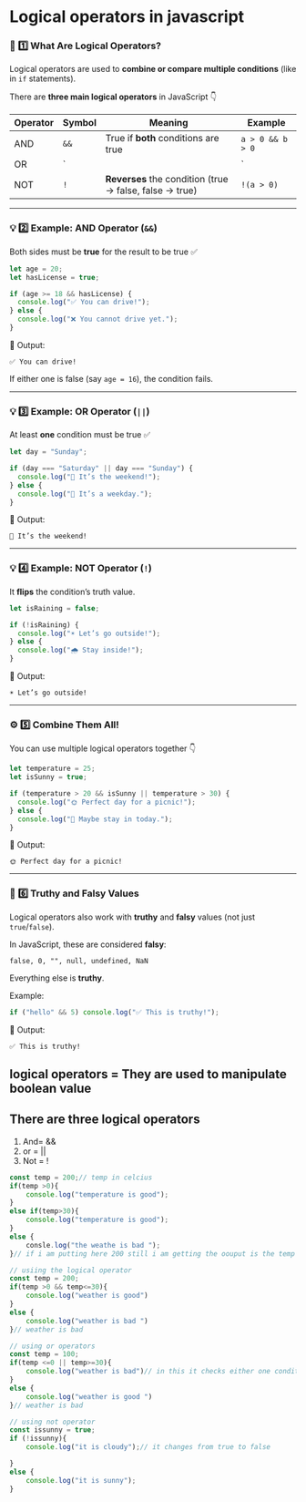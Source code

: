 # Logical operators in javascript

### 🧠 **1️⃣ What Are Logical Operators?**

Logical operators are used to **combine or compare multiple conditions** (like in `if` statements).

There are **three main logical operators** in JavaScript 👇

| Operator | Symbol | Meaning | Example |
| --- | --- | --- | --- |
| AND | `&&` | True if **both** conditions are true | `a > 0 && b > 0` |
| OR | ` |  | ` |
| NOT | `!` | **Reverses** the condition (true → false, false → true) | `!(a > 0)` |

---

### 💡 **2️⃣ Example: AND Operator (`&&`)**

Both sides must be **true** for the result to be true ✅

```jsx
let age = 20;
let hasLicense = true;

if (age >= 18 && hasLicense) {
  console.log("✅ You can drive!");
} else {
  console.log("❌ You cannot drive yet.");
}

```

🧩 Output:

```
✅ You can drive!

```

If either one is false (say `age = 16`), the condition fails.

---

### 💡 **3️⃣ Example: OR Operator (`||`)**

At least **one** condition must be true ✅

```jsx
let day = "Sunday";

if (day === "Saturday" || day === "Sunday") {
  console.log("🎉 It’s the weekend!");
} else {
  console.log("💼 It’s a weekday.");
}

```

🧩 Output:

```
🎉 It’s the weekend!

```

---

### 💡 **4️⃣ Example: NOT Operator (`!`)**

It **flips** the condition’s truth value.

```jsx
let isRaining = false;

if (!isRaining) {
  console.log("☀️ Let’s go outside!");
} else {
  console.log("🌧️ Stay inside!");
}

```

🧩 Output:

```
☀️ Let’s go outside!

```

---

### ⚙️ **5️⃣ Combine Them All!**

You can use multiple logical operators together 👇

```jsx
let temperature = 25;
let isSunny = true;

if (temperature > 20 && isSunny || temperature > 30) {
  console.log("🌞 Perfect day for a picnic!");
} else {
  console.log("🥶 Maybe stay in today.");
}

```

🧩 Output:

```
🌞 Perfect day for a picnic!

```

---

### 🧠 **6️⃣ Truthy and Falsy Values**

Logical operators also work with **truthy** and **falsy** values (not just `true`/`false`).

In JavaScript, these are considered **falsy**:

```
false, 0, "", null, undefined, NaN

```

Everything else is **truthy**.

Example:

```jsx
if ("hello" && 5) console.log("✅ This is truthy!");

```

🧩 Output:

```
✅ This is truthy!

```

## logical operators = They are used to manipulate boolean value

## There are three logical operators

1. And= &&
2. or = ||
3. Not = !

```jsx
const temp = 200;// temp in celcius 
if(temp >0){
    console.log("temperature is good");
}
else if(temp>30){
    console.log("temperature is good");
}
else {
    consle.log("the weathe is bad ");
}// if i am putting here 200 still i am getting the oouput is the temp is good 

// usiing the logical operator 
const temp = 200;
if(temp >0 && temp<=30){
    console.log("weather is good")
}
else {
    console.log("weather is bad ")
}// weather is bad 

// using or operators 
const temp = 100;
if(temp <=0 || temp>=30){
    console.log("weather is bad")// in this it checks either one conditon is true S
}
else {
    console.log("weather is good ")
}// weather is bad 

// using not operator 
const issunny = true;
if (!issunny){
    console.log("it is cloudy");// it changes from true to false 

}
else {
    console.log("it is sunny");
}

```